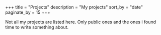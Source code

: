 +++
title = "Projects"
description = "My projects"
sort_by = "date"
paginate_by = 15
+++

Not all my projects are listed here. Only public ones and the ones i found time to write something about.
